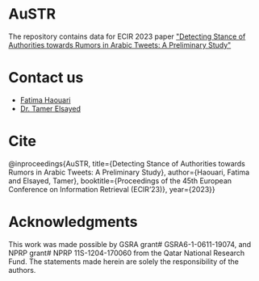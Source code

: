 # AuSTR
The repository contains data for ECIR 2023 paper ["Detecting Stance of Authorities towards Rumors in Arabic Tweets: A Preliminary Study"](https://arxiv.org/abs/2301.05863)


# Contact us
- [Fatima Haouari](mailto:200159617@qu.edu.qa)
- [Dr. Tamer Elsayed](mailto:telsayed@qu.edu.qa)

# Cite

@inproceedings{AuSTR,
title={Detecting Stance of Authorities towards Rumors in Arabic Tweets: A Preliminary Study},
author={Haouari, Fatima and Elsayed, Tamer},
booktitle={Proceedings of the 45th European Conference on Information Retrieval (ECIR’23)},
year={2023}}

# Acknowledgments
This work was made possible by GSRA grant\# GSRA6-1-0611-19074, and NPRP grant\# NPRP 11S-1204-170060 from the Qatar National Research Fund. The statements made herein are solely the responsibility of the authors.
